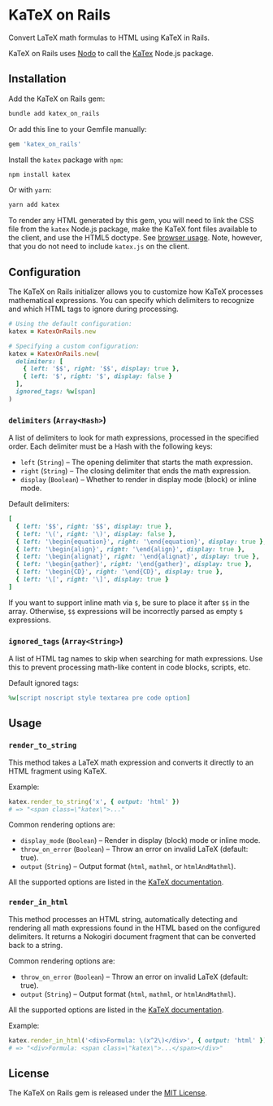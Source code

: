 # KaTeX on Rails

Convert LaTeX math formulas to HTML using KaTeX in Rails.

KaTeX on Rails uses [Nodo](https://github.com/mtgrosser/nodo)
to call the [KaTex](https://katex.org) Node.js package.

## Installation

Add the KaTeX on Rails gem:

```sh
bundle add katex_on_rails
```

Or add this line to your Gemfile manually:

```ruby
gem 'katex_on_rails'
```

Install the `katex` package with `npm`:

```sh
npm install katex
```

Or with `yarn`:
```sh
yarn add katex
```

To render any HTML generated by this gem, you will need to link the CSS file
from the `katex` Node.js package, make the KaTeX font files available to the client,
and use the HTML5 doctype. See [browser usage](https://katex.org/docs/browser).
Note, however, that you do not need to include `katex.js` on the client.

## Configuration

The KaTeX on Rails initializer allows you to customize how KaTeX processes mathematical expressions.
You can specify which delimiters to recognize and which HTML tags to ignore during processing.

```ruby
# Using the default configuration:
katex = KatexOnRails.new

# Specifying a custom configuration:
katex = KatexOnRails.new(
  delimiters: [
    { left: '$$', right: '$$', display: true },
    { left: '$', right: '$', display: false }
  ],
  ignored_tags: %w[span]
)
```

### `delimiters` (`Array<Hash>`)

A list of delimiters to look for math expressions, processed in the specified order.
Each delimiter must be a Hash with the following keys:

* `left` (`String`) – The opening delimiter that starts the math expression.
* `right` (`String`) – The closing delimiter that ends the math expression.
* `display` (`Boolean`) – Whether to render in display mode (block) or inline mode.

Default delimiters:
```ruby
[
  { left: '$$', right: '$$', display: true },
  { left: '\(', right: '\)', display: false },
  { left: '\begin{equation}', right: '\end{equation}', display: true },
  { left: '\begin{align}', right: '\end{align}', display: true },
  { left: '\begin{alignat}', right: '\end{alignat}', display: true },
  { left: '\begin{gather}', right: '\end{gather}', display: true },
  { left: '\begin{CD}', right: '\end{CD}', display: true },
  { left: '\[', right: '\]', display: true }
]
```

If you want to support inline math via `$`, be sure to place it after `$$` in the array.
Otherwise, `$$` expressions will be incorrectly parsed as empty `$` expressions.

### `ignored_tags` (`Array<String>`)

A list of HTML tag names to skip when searching for math expressions.
Use this to prevent processing math-like content in code blocks, scripts, etc.

Default ignored tags:
```ruby
%w[script noscript style textarea pre code option]
```

## Usage

### `render_to_string`

This method takes a LaTeX math expression and converts it directly to an HTML fragment using KaTeX.

Example:

```ruby
katex.render_to_string('x', { output: 'html' })
# => "<span class=\"katex\">..."
```

Common rendering options are:
- `display_mode` (`Boolean`) – Render in display (block) mode or inline mode.
- `throw_on_error` (`Boolean`) – Throw an error on invalid LaTeX (default: true).
- `output` (`String`) – Output format (`html`, `mathml`, or `htmlAndMathml`).

All the supported options are listed in the [KaTeX documentation](https://katex.org/docs/options).

### `render_in_html`

This method processes an HTML string, automatically detecting and rendering all math expressions found in the HTML
based on the configured delimiters. It returns a Nokogiri document fragment that can be converted back to a string.

Common rendering options are:
- `throw_on_error` (`Boolean`) – Throw an error on invalid LaTeX (default: true).
- `output` (`String`) – Output format (`html`, `mathml`, or `htmlAndMathml`).

All the supported options are listed in the [KaTeX documentation](https://katex.org/docs/options).

Example:

```ruby
katex.render_in_html('<div>Formula: \(x^2\)</div>', { output: 'html' }).to_html
# => "<div>Formula: <span class=\"katex\">...</span></div>"
```

## License

The KaTeX on Rails gem is released under the [MIT License](https://opensource.org/licenses/MIT).

